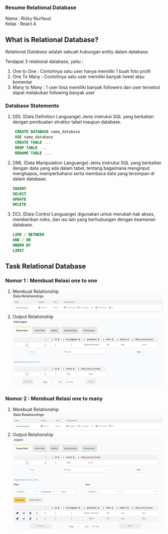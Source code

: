 ### Resume Relational Database

Nama : Rizky Nurfauzi  
Kelas : React A

## What is Relational Database?

_Relational Database_ adalah sebuah hubungan entity dalam database.

Terdapat 3 relational database, yaitu :

1. One to One : Contohnya satu user hanya memiliki 1 buah foto profil
2. One To Many : Contohnya satu user memiliki banyak tweet atau komentar
3. Many to Many : 1 user bisa memiliki banyak followers dan user tersebut dapat melakukan following banyak user

### Database Statements

1. DDL (Data Definition Languange)
   Jenis instruksi SQL yang berkaitan dengan pembuatan struktur tabel maupun database.
   ```sql
    CREATE DATABASE nama_database
    USE nama_database
    CREATE TABLE ...
    DROP TABLE ...
    RENAME TABLE ...
   ```
2. DML (Data Manipulation Languange)
   Jenis instruksi SQL yang berkaitan dengan data yang ada dalam tabel, tentang bagaimana menginput menghapus, memperbaharui serta membaca data yang tersimpan di dalam database.
   ```sql
   INSERT
   SELECT
   UPDATE
   DELETE
   ```
3. DCL (Data Control Languange)
   digunakan untuk merubah hak akses, memberikan roles, dan isu lain yang berhubungan dengan keamanan database.
   ```sql
   LIKE / BETWEEN
   AND / OR
   ORDER BY
   LIMIT
   ```

## Task Relational Database

### Nomor 1 : Membuat Relasi one to one

1. Membuat Relationship
   ![Relationshop-one-to-one](task-relational-db/Screenshots/1.1Relationship_one_to_one.png)
2. Output Relationship
   ![Output-one-to-one](task-relational-db/Screenshots/1.2Output_one_to_one.png)

### Nomor 2 : Membuat Relasi one to many

1. Membuat Relationship
   ![Relationship-one-to-many](task-relational-db/Screenshots/2.1Relationship_one_to_many.png)
2. Output Relationship
   ![Output-one-to-many](task-relational-db/Screenshots/2.2Output_one_to_many.png)
